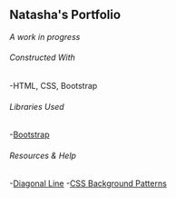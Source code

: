 ## Natasha's Portfolio
*A work in progress*

###### Constructed With
-HTML, CSS, Bootstrap

###### Libraries Used
-[Bootstrap](https://getbootstrap.com/)

###### Resources & Help
-[Diagonal Line](https://programmersportal.com/how-to-draw-a-diagonal-line-using-css/)
-[CSS Background Patterns](https://www.magicpattern.design/tools/css-backgrounds)
